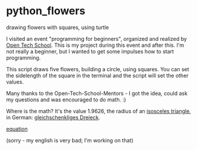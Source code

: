 # python_flowers
drawing flowers with squares, using turtle

I visited an event "programming for beginners", organized and realized by [Open Tech School](http://www.opentechschool.org/). This is my project during this event and after this.
I'm not really a beginner, but I wanted to get some impulses how to start programming. 

This script draws five flowers, building a circle, using squares. You can set the sidelength of the square in the terminal and  the script will set the other values.

Many thanks to the Open-Tech-School-Mentors - I got the idea, could ask my questions and was encouraged to do math. :)

Where is the math? It's the value 1.9626, the radius of an [isosceles triangle](https://en.wikipedia.org/wiki/Incircle_and_excircles_of_a_triangle#Incircle), in German: [gleichschenkliges Dreieck](https://de.wikipedia.org/wiki/Inkreis). 

[equation](https://upload.wikimedia.org/math/0/d/1/0d11ba1d1682f1d8c219d341101985d4.png)

(sorry - my english is very bad; I'm working on that)
